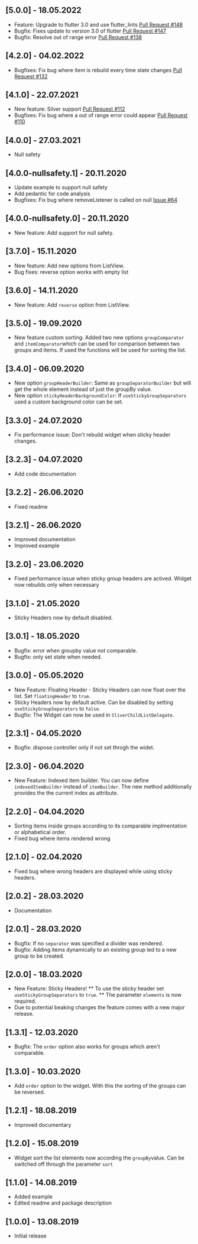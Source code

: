 ## [5.0.0] - 18.05.2022

* Feature: Upgrade to flutter 3.0 and use flutter_lints [Pull Request #148](https://github.com/Dimibe/grouped_list/pull/148) 
* Bugfix: Fixes update to version 3.0 of flutter [Pull Request #147](https://github.com/Dimibe/grouped_list/pull/147) 
* Bugfix: Resolve out of range error [Pull Request #138](https://github.com/Dimibe/grouped_list/pull/138) 

## [4.2.0] - 04.02.2022

* Bugfixes: Fix bug where item is rebuild every time state changes [Pull Request #132](https://github.com/Dimibe/grouped_list/pull/132) 

## [4.1.0] - 22.07.2021

* New feature: Silver support [Pull Request #112](https://github.com/Dimibe/grouped_list/pull/112) 
* Bugfixes: Fix bug where a out of range error could appear [Pull Request #110](https://github.com/Dimibe/grouped_list/pull/110) 

## [4.0.0] - 27.03.2021

* Null safety

## [4.0.0-nullsafety.1] - 20.11.2020

* Update example to support null safety
* Add pedantic for code analysis
* Bugfixes: Fix bug where removeListener is called on null [Issue #64](https://github.com/Dimibe/grouped_list/issues/64) 

## [4.0.0-nullsafety.0] - 20.11.2020

* New feature: Add support for null safety.

## [3.7.0] - 15.11.2020

* New feature: Add new options from ListView.
* Bug fixes: reverse option works with empty list

## [3.6.0] - 14.11.2020

* New feature: Add `reverse` option from ListView.

## [3.5.0] - 19.09.2020

* New feature custom sorting. Added two new options `groupComparator` and `itemComparator`which can be used for comparison between two groups and items. If used the functions will be used for sorting the list.

## [3.4.0] - 06.09.2020

* New option `groupHeaderBuilder`: Same as `groupSeparatorBuilder` but will get the whole element instead of just the groupBy value.
* New option `stickyHeaderBackgroundColor`: If `useStickyGroupSeparators` used a custom background color can be set.

## [3.3.0] - 24.07.2020

* Fix performance issue: Don't rebuild widget when sticky header changes.

## [3.2.3] - 04.07.2020

* Add code documentation

## [3.2.2] - 26.06.2020

* Fixed readme

## [3.2.1] - 26.06.2020

* Improved documentation
* Improved example

## [3.2.0] - 23.06.2020

* Fixed performance issue when sticky group headers are actived. Widget now rebuilds only when necessary

## [3.1.0] - 21.05.2020

* Sticky Headers now by default disabled.

## [3.0.1] - 18.05.2020

* Bugfix: error when groupby value not comparable. 
* Bugfix: only set state when needed.

## [3.0.0] - 05.05.2020

* New Feature: Floating Header - Sticky Headers can now float over the list. Set `floatingHeader` to `true`. 
* Sticky Headers now by default active. Can be disabled by setting `useStickyGroupSeparators` to `false`. 
* Bugfix: The Widget can now be used in `SliverChildListDelegate`.

## [2.3.1] - 04.05.2020

* Bugfix: dispose controller only if not set throgh the widet. 

## [2.3.0] - 06.04.2020

* New Feature: Indexed item builder. You can now define `indexedItemBuilder` instead of `itemBuilder`. The new method additionally provides the the current index as attribute. 

## [2.2.0] - 04.04.2020

* Sorting items inside groups according to its comparable implmentation or alphabetical order.
* Fixed bug where items rendered wrong

## [2.1.0] - 02.04.2020

* Fixed bug where wrong headers are displayed while using sticky headers.

## [2.0.2] - 28.03.2020

* Documentation

## [2.0.1] - 28.03.2020

* Bugfix: If no `separator` was specified a divider was rendered.
* Bugfix: Adding items dynamically to an existing group led to a new group to be created.

## [2.0.0] - 18.03.2020

* New Feature: Sticky Headers!
** To use the sticky header set `useStickyGroupSeparators` to `true`.
** The parameter `elements` is now required.
* Due to potential beaking changes the feature comes with a new major release.

## [1.3.1] - 12.03.2020

* Bugfix: The `order` option also works for groups which aren't comparable.

## [1.3.0] - 10.03.2020

* Add `order` option to the widget. With this the sorting of the groups can be reversed.

## [1.2.1] - 18.08.2019

* Improved documentary

## [1.2.0] - 15.08.2019

* Widget sort the list elements now according the `groupBy`value. Can be switched off through the parameter `sort`

## [1.1.0] - 14.08.2019

* Added example
* Edited readme and package description

## [1.0.0] - 13.08.2019

* Initial release